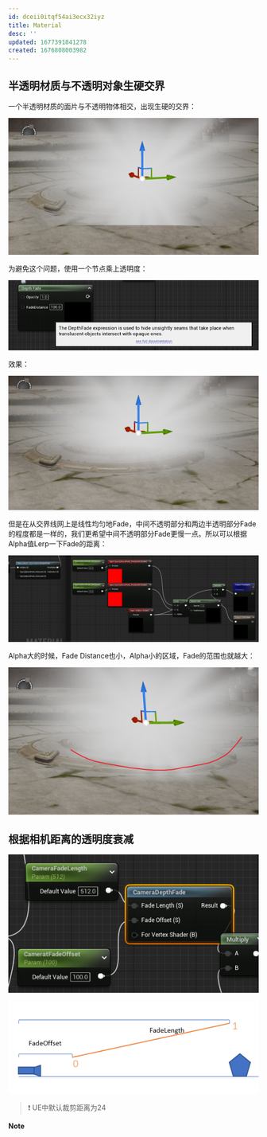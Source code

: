 ```yaml
---
id: dceii0itqf54ai3ecx32iyz
title: Material
desc: ''
updated: 1677391841278
created: 1676808003982
---
```


## 半透明材质与不透明对象生硬交界

一个半透明材质的面片与不透明物体相交，出现生硬的交界：

![HardIntersect](HardIntersect.png)

为避免这个问题，使用一个节点乘上透明度：

![DepthFade](DepthFade.png)

效果：

![Result](Result.png)

但是在从交界线网上是线性均匀地Fade，中间不透明部分和两边半透明部分Fade的程度都是一样的，我们更希望中间不透明部分Fade更慢一点。所以可以根据Alpha值Lerp一下Fade的距离：

![LerpByAlpha](LerpByAlpha.png)

Alpha大的时候，Fade Distance也小，Alpha小的区域，Fade的范围也就越大：

![FadeDistanceLerped](FadeDistanceLerped.png)

## 根据相机距离的透明度衰减

![CameraDepthFade](CameraDepthFade.png)

![](CameraDepthFade_Graph.png)

> :heavy_exclamation_mark:  UE中默认裁剪距离为24  


**Note**